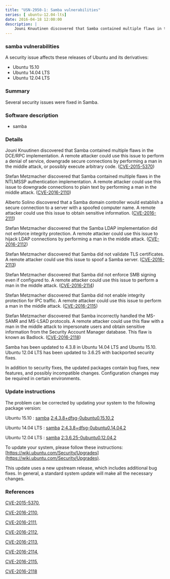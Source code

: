 ```yaml
---
title: "USN-2950-1: Samba vulnerabilities"
series: [ ubuntu-12.04-lts]
date: 2016-04-18 12:00:00
description: |
    Jouni Knuutinen discovered that Samba contained multiple flaws in the DCE/RPC implementation. A remote attacker could use this issue to perform a denial of service, downgrade secure connections by performing a man in the middle attack, or possibly execute arbitrary code. ([CVE-2015-5370](http://people.ubuntu.com/~ubuntu-security/cve/CVE-2015-5370))
--- 
```

 
### samba vulnerabilities

A security issue affects these releases of Ubuntu and its derivatives:

* Ubuntu 15.10
* Ubuntu 14.04 LTS
* Ubuntu 12.04 LTS

### Summary

Several security issues were fixed in Samba. 

### Software description

* samba 

### Details

Jouni Knuutinen discovered that Samba contained multiple flaws in the DCE/RPC implementation. A remote attacker could use this issue to perform a denial of service, downgrade secure connections by performing a man in the middle attack, or possibly execute arbitrary code. ([CVE-2015-5370](http://people.ubuntu.com/~ubuntu-security/cve/CVE-2015-5370))

Stefan Metzmacher discovered that Samba contained multiple flaws in the NTLMSSP authentication implementation. A remote attacker could use this issue to downgrade connections to plain text by performing a man in the middle attack. ([CVE-2016-2110](http://people.ubuntu.com/~ubuntu-security/cve/CVE-2016-2110))

Alberto Solino discovered that a Samba domain controller would establish a secure connection to a server with a spoofed computer name. A remote attacker could use this issue to obtain sensitive information. ([CVE-2016-2111](http://people.ubuntu.com/~ubuntu-security/cve/CVE-2016-2111))

Stefan Metzmacher discovered that the Samba LDAP implementation did not enforce integrity protection. A remote attacker could use this issue to hijack LDAP connections by performing a man in the middle attack. ([CVE-2016-2112](http://people.ubuntu.com/~ubuntu-security/cve/CVE-2016-2112))

Stefan Metzmacher discovered that Samba did not validate TLS certificates. A remote attacker could use this issue to spoof a Samba server. ([CVE-2016-2113](http://people.ubuntu.com/~ubuntu-security/cve/CVE-2016-2113))

Stefan Metzmacher discovered that Samba did not enforce SMB signing even if configured to. A remote attacker could use this issue to perform a man in the middle attack. ([CVE-2016-2114](http://people.ubuntu.com/~ubuntu-security/cve/CVE-2016-2114))

Stefan Metzmacher discovered that Samba did not enable integrity protection for IPC traffic. A remote attacker could use this issue to perform a man in the middle attack. ([CVE-2016-2115](http://people.ubuntu.com/~ubuntu-security/cve/CVE-2016-2115))

Stefan Metzmacher discovered that Samba incorrectly handled the MS-SAMR and MS-LSAD protocols. A remote attacker could use this flaw with a man in the middle attack to impersonate users and obtain sensitive information from the Security Account Manager database. This flaw is known as Badlock. ([CVE-2016-2118](http://people.ubuntu.com/~ubuntu-security/cve/CVE-2016-2118))

Samba has been updated to 4.3.8 in Ubuntu 14.04 LTS and Ubuntu 15.10. Ubuntu 12.04 LTS has been updated to 3.6.25 with backported security fixes.

In addition to security fixes, the updated packages contain bug fixes, new features, and possibly incompatible changes. Configuration changes may be required in certain environments. 

### Update instructions

The problem can be corrected by updating your system to the following package version:

Ubuntu 15.10
 : [samba](https://launchpad.net/ubuntu/+source/samba) <span> [2:4.3.8+dfsg-0ubuntu0.15.10.2](https://launchpad.net/ubuntu/+source/samba/2:4.3.8+dfsg-0ubuntu0.15.10.2) </span> 

Ubuntu 14.04 LTS
 : [samba](https://launchpad.net/ubuntu/+source/samba) <span> [2:4.3.8+dfsg-0ubuntu0.14.04.2](https://launchpad.net/ubuntu/+source/samba/2:4.3.8+dfsg-0ubuntu0.14.04.2) </span> 

Ubuntu 12.04 LTS
 : [samba](https://launchpad.net/ubuntu/+source/samba) <span> [2:3.6.25-0ubuntu0.12.04.2](https://launchpad.net/ubuntu/+source/samba/2:3.6.25-0ubuntu0.12.04.2) </span> 

To update your system, please follow these instructions: [https://wiki.ubuntu.com/Security/Upgrades](https://wiki.ubuntu.com/Security/Upgrades).

This update uses a new upstream release, which includes additional bug fixes. In general, a standard system update will make all the necessary changes. 

### References

 [CVE-2015-5370](http://people.ubuntu.com/~ubuntu-security/cve/CVE-2015-5370), 

 [CVE-2016-2110](http://people.ubuntu.com/~ubuntu-security/cve/CVE-2016-2110), 

 [CVE-2016-2111](http://people.ubuntu.com/~ubuntu-security/cve/CVE-2016-2111), 

 [CVE-2016-2112](http://people.ubuntu.com/~ubuntu-security/cve/CVE-2016-2112), 

 [CVE-2016-2113](http://people.ubuntu.com/~ubuntu-security/cve/CVE-2016-2113), 

 [CVE-2016-2114](http://people.ubuntu.com/~ubuntu-security/cve/CVE-2016-2114), 

 [CVE-2016-2115](http://people.ubuntu.com/~ubuntu-security/cve/CVE-2016-2115), 

 [CVE-2016-2118](http://people.ubuntu.com/~ubuntu-security/cve/CVE-2016-2118)
 

